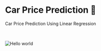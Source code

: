 # Car Price Prediction 🚙
Car Price Prediction Using Linear Regression 

<br>
<br>
<img src="https://repository-images.githubusercontent.com/286819592/b82e14cf-3c85-4f91-84c0-bea095c353a8" alt="Hello world">







